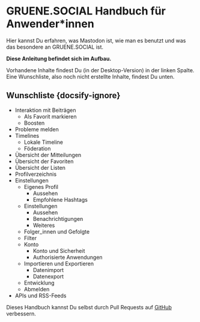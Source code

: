 # GRUENE.SOCIAL Handbuch für Anwender*innen

Hier kannst Du erfahren, was Mastodon ist, wie man es benutzt und was das besondere an GRUENE.SOCIAL ist.

**Diese Anleitung befindet sich im Aufbau.**

Vorhandene Inhalte findest Du (in der Desktop-Version) in der linken Spalte. Eine Wunschliste, also noch nicht erstellte Inhalte, findest Du unten.

## Wunschliste {docsify-ignore}

- Interaktion mit Beiträgen
  - Als Favorit markieren
  - Boosten
- Probleme melden
- Timelines
  - Lokale Timeline
  - Föderation
- Übersicht der Mitteilungen
- Übersicht der Favoriten
- Übersicht der Listen
- Profilverzeichnis
- Einstellungen
  - Eigenes Profil
    - Aussehen
    - Empfohlene Hashtags
  - Einstellungen
    - Aussehen
    - Benachrichtigungen
    - Weiteres
  - Folger_innen und Gefolgte
  - Filter
  - Konto
    - Konto und Sicherheit
    - Authorisierte Anwendungen
  - Importieren und Exportieren
    - Datenimport
    - Datenexport
  - Entwicklung
  - Abmelden
- APIs und RSS-Feeds

Dieses Handbuch kannst Du selbst durch Pull Requests auf [GitHub](https://github.com/netzbegruenung/handbuch.gruene.social) verbessern.
